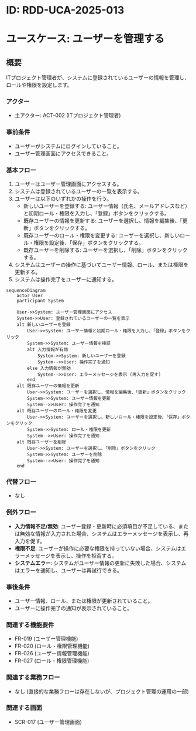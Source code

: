 # ID: RDD-UCA-2025-013

# ユースケース: ユーザーを管理する

## 概要

ITプロジェクト管理者が、システムに登録されているユーザーの情報を管理し、ロールや権限を設定します。

### アクター

- 主アクター: ACT-002 (ITプロジェクト管理者)

### 事前条件

- ユーザーがシステムにログインしていること。
- ユーザー管理画面にアクセスできること。

### 基本フロー

1. ユーザーはユーザー管理画面にアクセスする。
1. システムは登録されているユーザーの一覧を表示する。
1. ユーザーは以下のいずれかの操作を行う。
   - 新しいユーザーを登録する: ユーザー情報（氏名、メールアドレスなど）と初期ロール・権限を入力し、「登録」ボタンをクリックする。
   - 既存ユーザーの情報を更新する: ユーザーを選択し、情報を編集後、「更新」ボタンをクリックする。
   - 既存ユーザーのロール・権限を変更する: ユーザーを選択し、新しいロール・権限を設定後、「保存」ボタンをクリックする。
   - 既存ユーザーを削除する: ユーザーを選択し、「削除」ボタンをクリックする。
1. システムはユーザーの操作に基づいてユーザー情報、ロール、または権限を更新する。
1. システムは操作完了をユーザーに通知する。

```mermaid
sequenceDiagram
    actor User
    participant System

    User->>System: ユーザー管理画面にアクセス
    System->>User: 登録されているユーザーの一覧を表示
    alt 新しいユーザーを登録
        User->>System: ユーザー情報と初期ロール・権限を入力し、「登録」ボタンをクリック
        System->>System: ユーザー情報を検証
        alt 入力情報が有効
            System->>System: 新しいユーザーを登録
            System-->>User: 操作完了を通知
        else 入力情報が無効
            System-->>User: エラーメッセージを表示 (再入力を促す)
        end
    alt 既存ユーザーの情報を更新
        User->>System: ユーザーを選択し、情報を編集後、「更新」ボタンをクリック
        System->>System: ユーザー情報を更新
        System-->>User: 操作完了を通知
    alt 既存ユーザーのロール・権限を変更
        User->>System: ユーザーを選択し、新しいロール・権限を設定後、「保存」ボタンをクリック
        System->>System: ロール・権限を更新
        System-->>User: 操作完了を通知
    alt 既存ユーザーを削除
        User->>System: ユーザーを選択し、「削除」ボタンをクリック
        System->>System: ユーザーを削除
        System-->>User: 操作完了を通知
    end
```

### 代替フロー

- なし

### 例外フロー

- **入力情報不足/無効**: ユーザー登録・更新時に必須項目が不足している、または無効な情報が入力された場合、システムはエラーメッセージを表示し、再入力を促す。
- **権限不足**: ユーザーが操作に必要な権限を持っていない場合、システムはエラーメッセージを表示し、操作を拒否する。
- **システムエラー**: システムがユーザー情報の更新に失敗した場合、システムはエラーを通知し、ユーザーは再試行できる。

### 事後条件

- ユーザー情報、ロール、または権限が更新されていること。
- ユーザーに操作完了の通知が表示されていること。

### 関連する機能要件

- FR-019 (ユーザー管理機能)
- FR-020 (ロール・権限管理機能)
- FR-026 (ユーザー情報管理機能)
- FR-027 (ロール・権限管理機能)

### 関連する業務フロー

- なし (直接的な業務フローは存在しないが、プロジェクト管理の運用の一部)

### 関連する画面

- SCR-017 (ユーザー管理画面)
